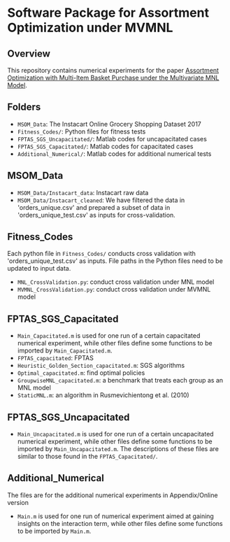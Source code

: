 # Software Package for Assortment Optimization under MVMNL

## Overview

This repository contains numerical experiments for the paper 
[Assortment Optimization with Multi-Item Basket Purchase under the Multivariate MNL Model](https://papers.ssrn.com/sol3/papers.cfm?abstract_id=3818886).

## Folders
- `MSOM_Data`: The Instacart Online Grocery Shopping Dataset 2017
- `Fitness_Codes/`: Python files for fitness tests
- `FPTAS_SGS_Uncapacitated/`: Matlab codes for uncapacitated cases
- `FPTAS_SGS_Capacitated/`: Matlab codes for capacitated cases
- `Additional_Numerical/`: Matlab codes for additional numerical tests


## MSOM_Data
- `MSOM_Data/Instacart_data`: Instacart raw data
- `MSOM_Data/Instacart_cleaned`: We have filtered the data in 'orders_unique.csv' and prepared a subset of data in 'orders_unique_test.csv' as inputs for cross-validation.

## Fitness_Codes
Each python file in `Fitness_Codes/` conducts cross validation with 'orders_unique_test.csv' as inputs. File paths in the Python files need to be updated to input data.
- `MNL_CrossValidation.py`: conduct cross validation under MNL model
- `MVMNL_CrossValidation.py`: conduct cross validation under MVMNL model


## FPTAS_SGS_Capacitated
- `Main_Capacitated.m` is used for one run of a certain capacitated numerical experiment, while other files define some functions to be imported by `Main_Capacitated.m`.
- `FPTAS_capacitated`: FPTAS
- `Heuristic_Golden_Section_capacitated.m`: SGS algorithms
- `Optimal_capacitated.m`: find optimal policies
- `GroupwiseMNL_capacitated.m`: a benchmark that treats each group as an MNL model
- `StaticMNL.m`: an algorithm in Rusmevichientong et al. (2010)


## FPTAS_SGS_Uncapacitated
- `Main_Uncapacitated.m` is used for one run of a certain uncapacitated numerical experiment, while other files define some functions to be imported 
by `Main_Uncapacitated.m`. The descriptions of these files are similar to those found in the `FPTAS_Capacitated/`.


## Additional_Numerical
The files are for the additional numerical experiments in Appendix/Online version
- `Main.m` is used for one run of numerical experiment aimed at gaining insights on the interaction term, 
while other files define some functions to be imported by `Main.m`.
